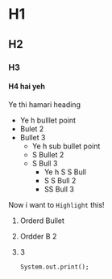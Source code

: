 # H1 

## H2

### H3

#### H4 hai yeh

Ye thi hamari heading 
- Ye h bulllet point
- Bulet 2
- Bullet 3
   - Ye h sub bullet point
   - S Bullet 2
   - S Bull 3
      - Ye h S S Bull
      - S S Bull 2
      - SS Bull 3

Now i want to ` Highlight ` this!

1. Orderd Bullet
2. Ordder B 2
3. 3

       System.out.print();
